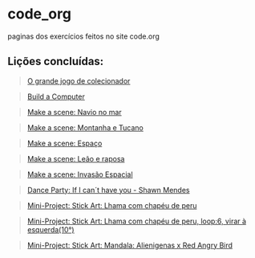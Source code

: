 # code_org
paginas dos exercícios feitos no site code.org
## Lições concluídas: 
  > [O grande jogo de colecionador](https://studio.code.org/projects/spritelab/KnRY3FWlJt6szAX5Uk-P2d4MYk66svw8KU5mJT_xjR0)

  > [Build a Computer](https://studio.code.org/projects/spritelab/A2zo7LzhUNczGxNz7DOpJ_kUrkc2DvDCdMO0IR1rOiM)

  >[Make a scene: Navio no mar](https://studio.code.org/projects/spritelab/9OPVp6X9H1r-3dAXXALJcFIzJC193rokDVOa0P6QDZ0)
  
  >[Make a scene: Montanha e Tucano](https://studio.code.org/projects/spritelab/LWH_9naWJrkJGcegVimMmKviYU9v_Zf2ajYtfx8EbAE)
  
  >[Make a scene: Espaço](https://studio.code.org/projects/spritelab/jo_fYPYmWWt9D7l4-Lcxy2pHbM-MqCEAKqDlbDPUhEU)

  >[Make a scene: Leão e raposa](https://studio.code.org/projects/spritelab/HZvlWp2ys2C5ZHqjwH_v1pXoT8S5iH8SXjb7oqH6Dwc)
  
  >[Make a scene: Invasão Espacial](https://studio.code.org/projects/spritelab/MEzy56xUZXnaOabaLSJ6vWJDWTnDP8QWKTr9nChREHY)
  
  >[Dance Party: If I can´t have you - Shawn Mendes](https://studio.code.org/projects/dance/stLu4LYWpL5Lx8MDgRkR94con7VlYT4-GTragq9g3rs)

  >[Mini-Project: Stick Art: Lhama com chapéu de peru](https://studio.code.org/projects/artist/-IlswA7wCR5xc36WUae1eZNTV-bFxFgAqXNfFhkmJ1M)

  >[Mini-Project: Stick Art: Lhama com chapéu de peru, loop:6, virar à esquerda(10°)](https://studio.code.org/projects/artist/-IlswA7wCR5xc36WUae1eZNTV-bFxFgAqXNfFhkmJ1M)

  >[Mini-Project: Stick Art: Mandala: Alienigenas x Red Angry Bird](https://studio.code.org/c/2010697822)

